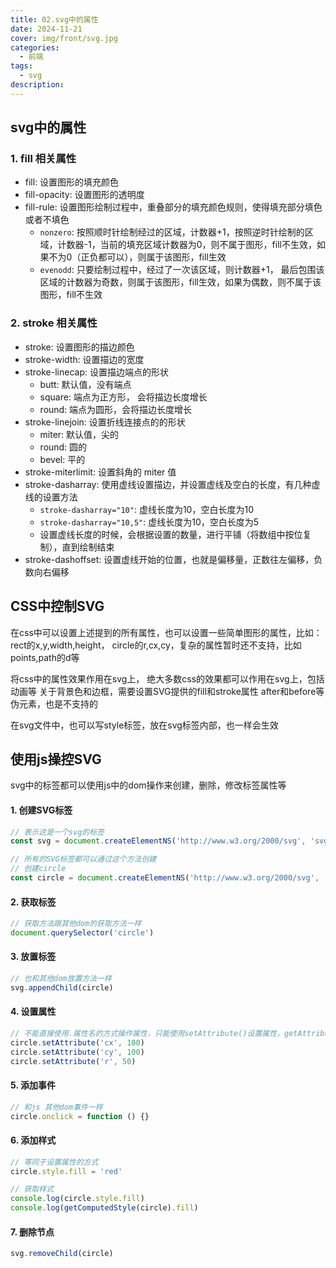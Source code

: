 ```yaml
---
title: 02.svg中的属性
date: 2024-11-21
cover: img/front/svg.jpg
categories:
  - 前端
tags:
  - svg
description: 
---
```


## svg中的属性

### 1. fill 相关属性
- fill: 设置图形的填充颜色
- fill-opacity: 设置图形的透明度
- fill-rule: 设置图形绘制过程中，重叠部分的填充颜色规则，使得填充部分填色或者不填色
  - `nonzero`: 按照顺时针绘制经过的区域，计数器+1，按照逆时针绘制的区域，计数器-1，当前的填充区域计数器为0，则不属于图形，fill不生效，如果不为0（正负都可以），则属于该图形，fill生效
  - `evenodd`: 只要绘制过程中，经过了一次该区域，则计数器+1， 最后包围该区域的计数器为奇数，则属于该图形，fill生效，如果为偶数，则不属于该图形，fill不生效

### 2. stroke 相关属性
- stroke: 设置图形的描边颜色
- stroke-width: 设置描边的宽度
- stroke-linecap: 设置描边端点的形状
  - butt: 默认值，没有端点
  - square: 端点为正方形， 会将描边长度增长
  - round: 端点为圆形，会将描边长度增长
- stroke-linejoin: 设置折线连接点的的形状
  - miter: 默认值，尖的
  - round: 圆的
  - bevel: 平的
- stroke-miterlimit: 设置斜角的 miter 值
- stroke-dasharray: 使用虚线设置描边，并设置虚线及空白的长度，有几种虚线的设置方法
  - `stroke-dasharray="10"`: 虚线长度为10，空白长度为10
  - `stroke-dasharray="10,5"`: 虚线长度为10，空白长度为5
  - 设置虚线长度的时候，会根据设置的数量，进行平铺（将数组中按位复制），直到绘制结束
- stroke-dashoffset: 设置虚线开始的位置，也就是偏移量，正数往左偏移，负数向右偏移

## CSS中控制SVG
在css中可以设置上述提到的所有属性，也可以设置一些简单图形的属性，比如：rect的x,y,width,height， circle的r,cx,cy，复杂的属性暂时还不支持，比如points,path的d等

将css中的属性效果作用在svg上，
绝大多数css的效果都可以作用在svg上，包括动画等
关于背景色和边框，需要设置SVG提供的fill和stroke属性
after和before等伪元素，也是不支持的

在svg文件中，也可以写style标签，放在svg标签内部，也一样会生效


## 使用js操控SVG
svg中的标签都可以使用js中的dom操作来创建，删除，修改标签属性等
#### 1. 创建SVG标签
```js
// 表示这是一个svg的标签
const svg = document.createElementNS('http://www.w3.org/2000/svg', 'svg')

// 所有的SVG标签都可以通过这个方法创建
// 创建circle
const circle = document.createElementNS('http://www.w3.org/2000/svg', 'circle')
```
#### 2. 获取标签
```js
// 获取方法跟其他dom的获取方法一样
document.querySelector('circle')
```

#### 3. 放置标签
```js
// 也和其他dom放置方法一样
svg.appendChild(circle)
```

#### 4. 设置属性
```js
// 不能直接使用.属性名的方式操作属性，只能使用setAttribute()设置属性，getAttribute()获取属性
circle.setAttribute('cx', 100)
circle.setAttribute('cy', 100)
circle.setAttribute('r', 50)
```

#### 5. 添加事件
```js
// 和js 其他dom事件一样
circle.onclick = function () {}
```

#### 6. 添加样式
```js
// 等同于设置属性的方式
circle.style.fill = 'red'

// 获取样式
console.log(circle.style.fill)
console.log(getComputedStyle(circle).fill)
```

#### 7. 删除节点
```js
svg.removeChild(circle)

```

